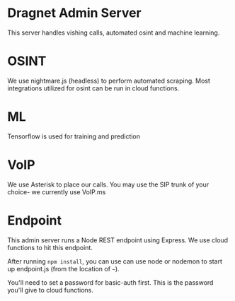 # Dragnet Admin Server
This server handles vishing calls, automated osint and machine learning.

# OSINT
We use nightmare.js (headless) to perform automated scraping.
Most integrations utilized for osint can be run in cloud functions.

# ML
Tensorflow is used for training and prediction

# VoIP
We use Asterisk to place our calls. You may use the SIP trunk of your choice- we currently use VoIP.ms

# Endpoint
This admin server runs a Node REST endpoint using Express.
We use cloud functions to hit this endpoint.

After running `npm install`, you can use can use node or nodemon to start up endpoint.js (from the location of `~`).

You'll need to set a password for basic-auth first. This is the password you'll give to cloud functions.
